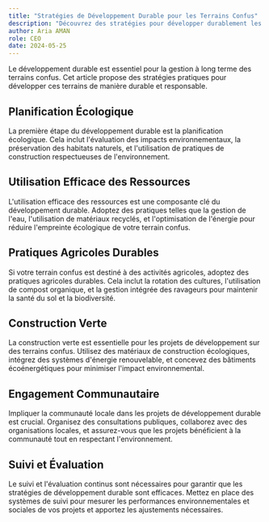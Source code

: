 ```yaml
---
title: "Stratégies de Développement Durable pour les Terrains Confus"
description: "Découvrez des stratégies pour développer durablement les terrains confus."
author: Aria AMAN
role: CEO
date: 2024-05-25
---
```


Le développement durable est essentiel pour la gestion à long terme des terrains confus. Cet article propose des stratégies pratiques pour développer ces terrains de manière durable et responsable.

<!--more-->

## Planification Écologique

La première étape du développement durable est la planification écologique. Cela inclut l'évaluation des impacts environnementaux, la préservation des habitats naturels, et l'utilisation de pratiques de construction respectueuses de l'environnement.

## Utilisation Efficace des Ressources

L'utilisation efficace des ressources est une composante clé du développement durable. Adoptez des pratiques telles que la gestion de l'eau, l'utilisation de matériaux recyclés, et l'optimisation de l'énergie pour réduire l'empreinte écologique de votre terrain confus.

## Pratiques Agricoles Durables

Si votre terrain confus est destiné à des activités agricoles, adoptez des pratiques agricoles durables. Cela inclut la rotation des cultures, l'utilisation de compost organique, et la gestion intégrée des ravageurs pour maintenir la santé du sol et la biodiversité.

## Construction Verte

La construction verte est essentielle pour les projets de développement sur des terrains confus. Utilisez des matériaux de construction écologiques, intégrez des systèmes d'énergie renouvelable, et concevez des bâtiments écoénergétiques pour minimiser l'impact environnemental.

## Engagement Communautaire

Impliquer la communauté locale dans les projets de développement durable est crucial. Organisez des consultations publiques, collaborez avec des organisations locales, et assurez-vous que les projets bénéficient à la communauté tout en respectant l'environnement.

## Suivi et Évaluation

Le suivi et l'évaluation continus sont nécessaires pour garantir que les stratégies de développement durable sont efficaces. Mettez en place des systèmes de suivi pour mesurer les performances environnementales et sociales de vos projets et apportez les ajustements nécessaires.
